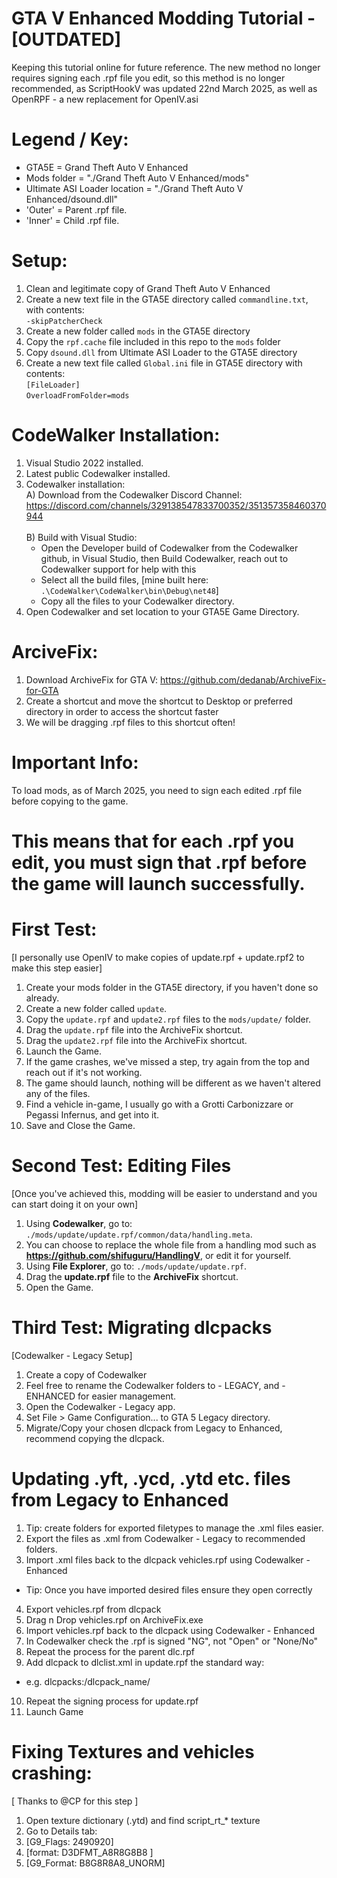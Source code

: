 # GTA V Enhanced Modding Tutorial - [OUTDATED]

Keeping this tutorial online for future reference. The new method no longer requires signing each .rpf file you edit, so this method is no longer recommended, as ScriptHookV was updated 22nd March 2025, as well as OpenRPF - a new replacement for OpenIV.asi

# Legend / Key:
- GTA5E = Grand Theft Auto V Enhanced
- Mods folder = "./Grand Theft Auto V Enhanced/mods"
- Ultimate ASI Loader location = "./Grand Theft Auto V Enhanced/dsound.dll"
- 'Outer' = Parent .rpf file.
- 'Inner' = Child .rpf file.

# Setup:
1. Clean and legitimate copy of Grand Theft Auto V Enhanced
2. Create a new text file in the GTA5E directory called `commandline.txt`, with contents:<br>
`-skipPatcherCheck`
3. Create a new folder called `mods` in the GTA5E directory
4. Copy the `rpf.cache` file included in this repo to the `mods` folder
5. Copy `dsound.dll` from Ultimate ASI Loader to the GTA5E directory
6. Create a new text file called `Global.ini` file in GTA5E directory with contents:<br>
  `[FileLoader]`<br>
  `OverloadFromFolder=mods`


# CodeWalker Installation:
1. Visual Studio 2022 installed.
2. Latest public Codewalker installed.
3. Codewalker installation:<br>
A) Download from the Codewalker Discord Channel:<br>
https://discord.com/channels/329138547833700352/351357358460370944<br><br>
B) Build with Visual Studio:
    - Open the Developer build of Codewalker from the Codewalker github, in Visual Studio, then Build Codewalker, reach out to Codewalker support for help with this
    - Select all the build files, [mine built here: `.\CodeWalker\CodeWalker\bin\Debug\net48`]
    - Copy all the files to your Codewalker directory.
4. Open Codewalker and set location to your GTA5E Game Directory.


# ArciveFix:
1. Download ArchiveFix for GTA V: https://github.com/dedanab/ArchiveFix-for-GTA
2. Create a shortcut and move the shortcut to Desktop or preferred directory in order to access the shortcut faster
3. We will be dragging .rpf files to this shortcut often!

# Important Info:
To load mods, as of March 2025, you need to sign each edited .rpf file before copying to the game.
# This means that for each .rpf you edit, you must sign that .rpf before the game will launch successfully.


# First Test:
[I personally use OpenIV to make copies of update.rpf + update.rpf2 to make this step easier]
1. Create your mods folder in the GTA5E directory, if you haven't done so already.
2. Create a new folder called `update`.
3. Copy the `update.rpf` and `update2.rpf` files to the `mods/update/` folder.
4. Drag the `update.rpf` file into the ArchiveFix shortcut.
5. Drag the `update2.rpf` file into the ArchiveFix shortcut.
6. Launch the Game.
7. If the game crashes, we've missed a step, try again from the top and reach out if it's not working.
8. The game should launch, nothing will be different as we haven't altered any of the files.
9. Find a vehicle in-game, I usually go with a Grotti Carbonizzare or Pegassi Infernus, and get into it.
11. Save and Close the Game.


# Second Test: Editing Files
[Once you've achieved this, modding will be easier to understand and you can start doing it on your own]
1. Using **Codewalker**, go to: `./mods/update/update.rpf/common/data/handling.meta`.
2. You can choose to replace the whole file from a handling mod such as **https://github.com/shifuguru/HandlingV**, or edit it for yourself.
3. Using **File Explorer**, go to: `./mods/update/update.rpf`.
4. Drag the **update.rpf** file to the **ArchiveFix** shortcut.
5. Open the Game.


# Third Test: Migrating dlcpacks
[Codewalker - Legacy Setup]
1. Create a copy of Codewalker
2. Feel free to rename the Codewalker folders to - LEGACY, and - ENHANCED for easier management.
3. Open the Codewalker - Legacy app.
4. Set File > Game Configuration... to GTA 5 Legacy directory.
4. Migrate/Copy your chosen dlcpack from Legacy to Enhanced, recommend copying the dlcpack.


# Updating .yft, .ycd, .ytd etc. files from Legacy to Enhanced
1. Tip: create folders for exported filetypes to manage the .xml files easier.
2. Export the files as .xml from Codewalker - Legacy to recommended folders.
3. Import .xml files back to the dlcpack vehicles.rpf using Codewalker - Enhanced
- Tip: Once you have imported desired files ensure they open correctly
4. Export vehicles.rpf from dlcpack
5. Drag n Drop vehicles.rpf on ArchiveFix.exe
6. Import vehicles.rpf back to the dlcpack using Codewalker - Enhanced
7. In Codewalker check the .rpf is signed "NG", not "Open" or "None/No"
8. Repeat the process for the parent dlc.rpf
9. Add dlcpack to dlclist.xml in update.rpf the standard way:
- e.g. <Item>dlcpacks:/dlcpack_name/</Item>
10. Repeat the signing process for update.rpf
11. Launch Game

# Fixing Textures and vehicles crashing:
[ Thanks to @CP for this step ]
1. Open texture dictionary (.ytd) and find script_rt_* texture
2. Go to Details tab:
3. [G9_Flags: 2490920]
4. [format: D3DFMT_A8R8G8B8 ]
5. [G9_Format: B8G8R8A8_UNORM]
